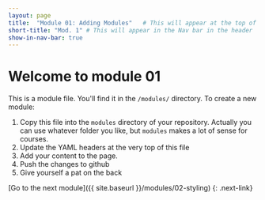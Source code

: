 ```yaml
---
layout: page
title:  "Module 01: Adding Modules"   # This will appear at the top of the page
short-title: "Mod. 1" # This will appear in the Nav bar in the header
show-in-nav-bar: true
---
```


# Welcome to module 01

This is a module file. You'll find it in the `/modules/` directory.
To create a new module:
1. Copy this file into the `modules` directory of your repository. Actually you can use whatever folder you like, but `modules` makes a lot of sense for courses.
2. Update the YAML headers at the very top of this file
3. Add your content to the page.
4. Push the changes to github
5. Give yourself a pat on the back

[Go to the next module]({{ site.baseurl }}/modules/02-styling)
{: .next-link}
